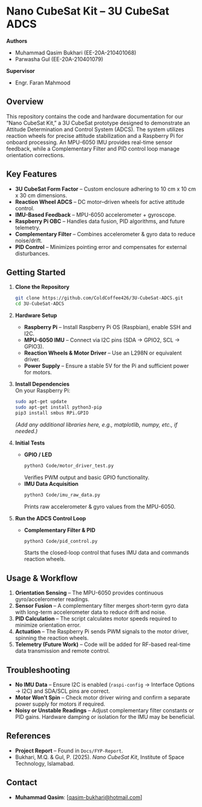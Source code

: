 # Nano CubeSat Kit – 3U CubeSat ADCS

**Authors**  
- Muhammad Qasim Bukhari (EE-20A-210401068)  
- Parwasha Gul (EE-20A-210401079)  

**Supervisor**  
- Engr. Faran Mahmood

## Overview
This repository contains the code and hardware documentation for our “Nano CubeSat Kit,” a 3U CubeSat prototype designed to demonstrate an Attitude Determination and Control System (ADCS). The system utilizes reaction wheels for precise attitude stabilization and a Raspberry Pi for onboard processing. An MPU-6050 IMU provides real-time sensor feedback, while a Complementary Filter and PID control loop manage orientation corrections.

## Key Features
- **3U CubeSat Form Factor** – Custom enclosure adhering to 10 cm x 10 cm x 30 cm dimensions.  
- **Reaction Wheel ADCS** – DC motor–driven wheels for active attitude control.  
- **IMU-Based Feedback** – MPU-6050 accelerometer + gyroscope.  
- **Raspberry Pi OBC** – Handles data fusion, PID algorithms, and future telemetry.  
- **Complementary Filter** – Combines accelerometer & gyro data to reduce noise/drift.  
- **PID Control** – Minimizes pointing error and compensates for external disturbances.


## Getting Started

1. **Clone the Repository**  
   ```bash
   git clone https://github.com/ColdCoffee426/3U-CubeSat-ADCS.git
   cd 3U-CubeSat-ADCS
   ```

2. **Hardware Setup**  
   - **Raspberry Pi** – Install Raspberry Pi OS (Raspbian), enable SSH and I2C.  
   - **MPU-6050 IMU** – Connect via I2C pins (SDA → GPIO2, SCL → GPIO3).  
   - **Reaction Wheels & Motor Driver** – Use an L298N or equivalent driver.  
   - **Power Supply** – Ensure a stable 5V for the Pi and sufficient power for motors.

3. **Install Dependencies**  
   On your Raspberry Pi:  
   ```bash
   sudo apt-get update
   sudo apt-get install python3-pip
   pip3 install smbus RPi.GPIO
   ```
   *(Add any additional libraries here, e.g., matplotlib, numpy, etc., if needed.)*

4. **Initial Tests**  
   - **GPIO / LED**  
     ```bash
     python3 Code/motor_driver_test.py
     ```
     Verifies PWM output and basic GPIO functionality.  
   - **IMU Data Acquisition**  
     ```bash
     python3 Code/imu_raw_data.py
     ```
     Prints raw accelerometer & gyro values from the MPU-6050.

5. **Run the ADCS Control Loop**  
   - **Complementary Filter & PID**  
     ```bash
     python3 Code/pid_control.py
     ```
     Starts the closed-loop control that fuses IMU data and commands reaction wheels.

## Usage & Workflow
1. **Orientation Sensing** – The MPU-6050 provides continuous gyro/accelerometer readings.  
2. **Sensor Fusion** – A complementary filter merges short-term gyro data with long-term accelerometer data to reduce drift and noise.  
3. **PID Calculation** – The script calculates motor speeds required to minimize orientation error.  
4. **Actuation** – The Raspberry Pi sends PWM signals to the motor driver, spinning the reaction wheels.  
5. **Telemetry (Future Work)** – Code will be added for RF-based real-time data transmission and remote control.

## Troubleshooting
- **No IMU Data** – Ensure I2C is enabled (`raspi-config` → Interface Options → I2C) and SDA/SCL pins are correct.  
- **Motor Won’t Spin** – Check motor driver wiring and confirm a separate power supply for motors if required.  
- **Noisy or Unstable Readings** – Adjust complementary filter constants or PID gains. Hardware damping or isolation for the IMU may be beneficial.

## References
- **Project Report** – Found in `Docs/FYP-Report`.  
- Bukhari, M.Q. & Gul, P. (2025). *Nano CubeSat Kit*, Institute of Space Technology, Islamabad.

## Contact
- **Muhammad Qasim**: [qasim-bukhari@hotmail.com]
  
